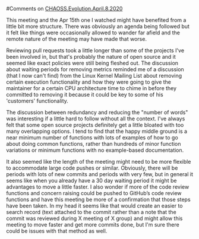 #Comments on [CHAOSS.Evolution.April.8.2020](https://www.youtube.com/watch?v=MOWQegOw6Fk&feature=youtu.be)

This meeting and the Apr 15th one I watched might have benefited from a little bit more structure. There was obviously an agenda being followed but it felt like things were occasionally allowed to wander far afield and the remote nature of the meeting may have made that worse.

Reviewing pull requests took a little longer than some of the projects I've been involved in, but that's probably the nature of open source and it seemed like exact policies were still being fleshed out. The discussion about waiting periods for removing metrics reminded me of a discussion (that I now can't find) from the Linux Kernel Mailing List about removing certain execution functionality and how they were going to give the maintainer for a certain CPU architecture time to chime in before they committed to removing it because it could be key to some of his 'customers' functionality.

The discussion between redundancy and reducing the "number of words" was interesting if a little hard to follow without all the context. I've always felt that some open source projects definitely get a little bloated with too many overlapping options. I tend to find that the happy middle ground is a near minimum number of functions with lots of examples of how to go about doing common functions, rather than hundreds of minor function variations or minimum functions with no example-based documentation.

It also seemed like the length of the meeting might need to be more flexible to accommodate large code pushes or similar. Obviously, there will be periods with lots of new commits and periods with very few, but in general it seems like when you already have a 30 day waiting period it might be advantages to move a little faster. I also wonder if more of the code review functions and concern raising could be pushed to GitHub’s code review functions and have this meeting be more of a confirmation that those steps have been taken. In my head it seems like that would create an easier to search record (text attached to the commit rather than a note that the commit was reviewed during X meeting of X group) and might allow this meeting to move faster and get more commits done, but I'm sure there could be issues with that method as well.
